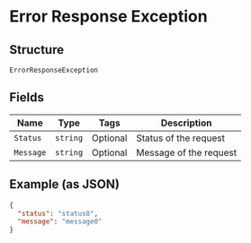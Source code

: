 
# Error Response Exception

## Structure

`ErrorResponseException`

## Fields

| Name | Type | Tags | Description |
|  --- | --- | --- | --- |
| `Status` | `string` | Optional | Status of the request |
| `Message` | `string` | Optional | Message of the request |

## Example (as JSON)

```json
{
  "status": "status8",
  "message": "message0"
}
```

